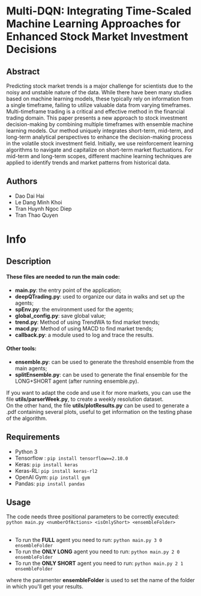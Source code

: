 # Multi-DQN: Integrating Time-Scaled Machine Learning Approaches for Enhanced Stock Market Investment Decisions                                                                                                           

## Abstract 

Predicting stock market trends is a major challenge for scientists due to the noisy and unstable nature of the data. While there have been many studies based on machine learning models, these typically rely on information from a single timeframe, failing to utilize valuable data from varying timeframes. Multi-timeframe trading is a critical and effective method in the financial trading domain. This paper presents a new approach to stock investment decision-making by combining multiple timeframes with ensemble machine learning models. Our method uniquely integrates short-term, mid-term, and long-term analytical perspectives to enhance the decision-making process in the volatile stock investment field. Initially, we use reinforcement learning algorithms to navigate and capitalize on short-term market fluctuations. For mid-term and long-term scopes, different machine learning techniques are applied to identify trends and market patterns from historical data.

## Authors

- Dao Dai Hai
- Le Dang Minh Khoi
- Tran Huynh Ngoc Diep
- Tran Thao Quyen


# Info 

## Description

#### These files are needed to run the main code:
* **main.py**: the entry point of the application;
* **deepQTrading.py**: used to organize our data in walks and set up the agents;
* **spEnv.py**: the environment used for the agents;
* **global_config.py**: save global value;
* **trend.py**: Method of using TrendWA to find market trends;
* **macd.py**: Method of using MACD to find market trends;
* **callback.py**: a module used to log and trace the results.

#### Other tools:
* **ensemble.py**: can be used to generate the threshold ensemble from the main agents;
* **splitEnsemble.py**: can be used to generate the final ensemble for the LONG+SHORT agent (after running ensemble.py).


If you want to adapt the code and use it for more markets, you can use the file **utils/parserWeek.py**, to create a weekly resolution dataset.<br>
On the other hand, the file **utils/plotResults.py** can be used to generate a .pdf containing several plots, useful to get information on the testing phase of the algorithm.


## Requirements
* Python 3
* Tensorflow : `pip install tensorflow==2.10.0`
* Keras: `pip install keras`
* Keras-RL: `pip install keras-rl2`
* OpenAI Gym: `pip install gym`
* Pandas: `pip install pandas`

## Usage
The code needs three positional parameters to be correctly executed:<br>
`python main.py <numberOfActions> <isOnlyShort> <ensembleFolder>`<br>
<br>

* To run the **FULL** agent you need to run: `python main.py 3 0 ensembleFolder`
* To run the **ONLY LONG** agent you need to run: `python main.py 2 0 ensembleFolder`
* To run the **ONLY SHORT** agent you need to run: `python main.py 2 1 ensembleFolder`

where the paramenter **ensembleFolder** is used to set the name of the folder in which you'll get your results.
